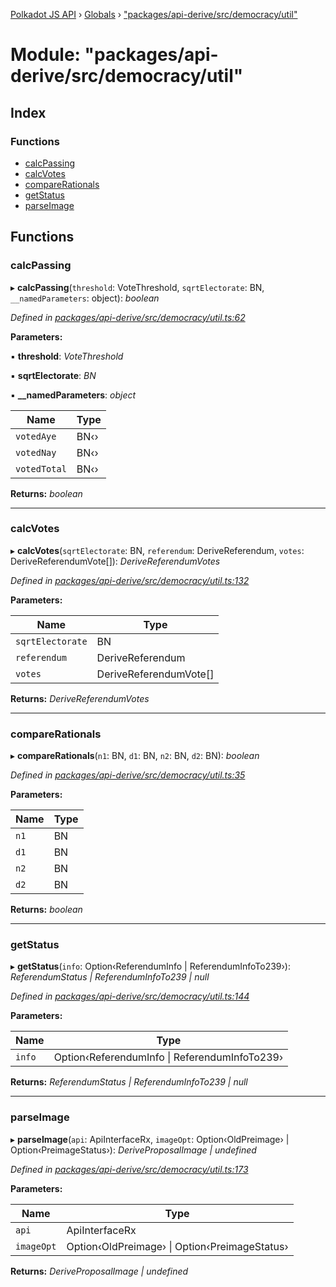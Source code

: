 [Polkadot JS API](../README.md) › [Globals](../globals.md) › ["packages/api-derive/src/democracy/util"](_packages_api_derive_src_democracy_util_.md)

# Module: "packages/api-derive/src/democracy/util"

## Index

### Functions

* [calcPassing](_packages_api_derive_src_democracy_util_.md#calcpassing)
* [calcVotes](_packages_api_derive_src_democracy_util_.md#calcvotes)
* [compareRationals](_packages_api_derive_src_democracy_util_.md#comparerationals)
* [getStatus](_packages_api_derive_src_democracy_util_.md#getstatus)
* [parseImage](_packages_api_derive_src_democracy_util_.md#parseimage)

## Functions

###  calcPassing

▸ **calcPassing**(`threshold`: VoteThreshold, `sqrtElectorate`: BN, `__namedParameters`: object): *boolean*

*Defined in [packages/api-derive/src/democracy/util.ts:62](https://github.com/polkadot-js/api/blob/00d3a1174/packages/api-derive/src/democracy/util.ts#L62)*

**Parameters:**

▪ **threshold**: *VoteThreshold*

▪ **sqrtElectorate**: *BN*

▪ **__namedParameters**: *object*

Name | Type |
------ | ------ |
`votedAye` | BN‹› |
`votedNay` | BN‹› |
`votedTotal` | BN‹› |

**Returns:** *boolean*

___

###  calcVotes

▸ **calcVotes**(`sqrtElectorate`: BN, `referendum`: DeriveReferendum, `votes`: DeriveReferendumVote[]): *DeriveReferendumVotes*

*Defined in [packages/api-derive/src/democracy/util.ts:132](https://github.com/polkadot-js/api/blob/00d3a1174/packages/api-derive/src/democracy/util.ts#L132)*

**Parameters:**

Name | Type |
------ | ------ |
`sqrtElectorate` | BN |
`referendum` | DeriveReferendum |
`votes` | DeriveReferendumVote[] |

**Returns:** *DeriveReferendumVotes*

___

###  compareRationals

▸ **compareRationals**(`n1`: BN, `d1`: BN, `n2`: BN, `d2`: BN): *boolean*

*Defined in [packages/api-derive/src/democracy/util.ts:35](https://github.com/polkadot-js/api/blob/00d3a1174/packages/api-derive/src/democracy/util.ts#L35)*

**Parameters:**

Name | Type |
------ | ------ |
`n1` | BN |
`d1` | BN |
`n2` | BN |
`d2` | BN |

**Returns:** *boolean*

___

###  getStatus

▸ **getStatus**(`info`: Option‹ReferendumInfo | ReferendumInfoTo239›): *ReferendumStatus | ReferendumInfoTo239 | null*

*Defined in [packages/api-derive/src/democracy/util.ts:144](https://github.com/polkadot-js/api/blob/00d3a1174/packages/api-derive/src/democracy/util.ts#L144)*

**Parameters:**

Name | Type |
------ | ------ |
`info` | Option‹ReferendumInfo &#124; ReferendumInfoTo239› |

**Returns:** *ReferendumStatus | ReferendumInfoTo239 | null*

___

###  parseImage

▸ **parseImage**(`api`: ApiInterfaceRx, `imageOpt`: Option‹OldPreimage› | Option‹PreimageStatus›): *DeriveProposalImage | undefined*

*Defined in [packages/api-derive/src/democracy/util.ts:173](https://github.com/polkadot-js/api/blob/00d3a1174/packages/api-derive/src/democracy/util.ts#L173)*

**Parameters:**

Name | Type |
------ | ------ |
`api` | ApiInterfaceRx |
`imageOpt` | Option‹OldPreimage› &#124; Option‹PreimageStatus› |

**Returns:** *DeriveProposalImage | undefined*
